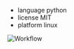 - language python
- license MIT
- platform linux

![Workflow](https://github.com/TheFatBlue/ABeautifulRepo-test/actions/workflows/WORKFLOW-FILE/badge.svg)
